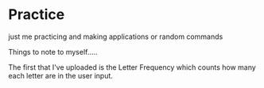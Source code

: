 # Practice
just me practicing and making applications or random commands


Things to note to myself.....

The first that I've uploaded is the Letter Frequency which counts how many each letter are in the user input.
